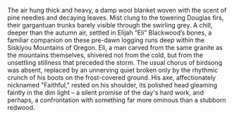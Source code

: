 The air hung thick and heavy, a damp wool blanket woven with the scent of pine needles and decaying leaves.  Mist clung to the towering Douglas firs, their gargantuan trunks barely visible through the swirling grey.  A chill, deeper than the autumn air, settled in Elijah “Eli” Blackwood’s bones, a familiar companion on these pre-dawn logging runs deep within the Siskiyou Mountains of Oregon.  Eli, a man carved from the same granite as the mountains themselves, shivered not from the cold, but from the unsettling stillness that preceded the storm.  The usual chorus of birdsong was absent, replaced by an unnerving quiet broken only by the rhythmic crunch of his boots on the frost-covered ground.  His axe, affectionately nicknamed "Faithful," rested on his shoulder, its polished head gleaming faintly in the dim light – a silent promise of the day's hard work, and perhaps, a confrontation with something far more ominous than a stubborn redwood.

